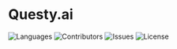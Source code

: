 # Questy.ai

![Languages](https://img.shields.io/github/languages/top/Ray0716/Questy) ![Contributors](https://img.shields.io/github/contributors/Ray0716/Questy?color=dark-green) ![Issues](https://img.shields.io/github/issues/Ray0716/Questy) ![License](https://img.shields.io/github/license/Ray0716/Questy) 


